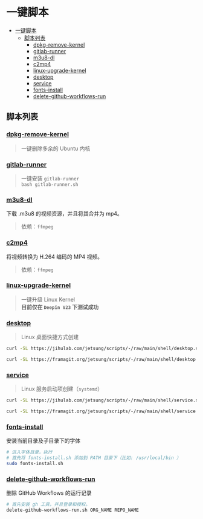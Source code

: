 # 一键脚本

- [一键脚本](#一键脚本)
  - [脚本列表](#脚本列表)
    - [dpkg-remove-kernel](#dpkg-remove-kernel)
    - [gitlab-runner](#gitlab-runner)
    - [m3u8-dl](#m3u8-dl)
    - [c2mp4](#c2mp4)
    - [linux-upgrade-kernel](#linux-upgrade-kernel)
    - [desktop](#desktop)
    - [service](#service)
    - [fonts-install](#fonts-install)
    - [delete-github-workflows-run](#delete-github-workflows-run)

## 脚本列表

### [dpkg-remove-kernel](dpkg-remove-kernel.sh)

> 一键删除多余的 Ubuntu 内核

### [gitlab-runner](gitlab-runner.sh)

> 一键安装 `gitlab-runner`  
> `bash gitlab-runner.sh`

### [m3u8-dl](m3u8-dl.sh)

下载 .m3u8 的视频资源，并且将其合并为 mp4。

> 依赖：`ffmpeg`

### [c2mp4](c2mp4.sh)

将视频转换为 H.264 编码的 MP4 视频。

> 依赖：`ffmpeg`

### [linux-upgrade-kernel](linux-upgrade-kernel.sh)

> 一键升级 Linux Kernel  
> **目前仅在 `Deepin V23` 下测试成功**

### [desktop](desktop.sh)

> Linux 桌面快捷方式创建

```bash
curl -SL https://jihulab.com/jetsung/scripts/-/raw/main/shell/desktop.sh | bash -s -- --name 'application' --exec ~/myapp --icon ~/myicon.png
```

```bash
curl -SL https://framagit.org/jetsung/scripts/-/raw/main/shell/desktop.sh | bash -s -- --name 'application' --exec ~/myapp --icon ~/myicon.png
```

### [service](service.sh)

> Linux 服务启动项创建（`systemd`）

```bash
curl -SL https://jihulab.com/jetsung/scripts/-/raw/main/shell/service.sh | bash -s -- --name 'myservice' --exec "/usr/local/bin/myservice" --desc "This is my service"
```

```bash
curl -SL https://framagit.org/jetsung/scripts/-/raw/main/shell/service.sh | bash -s -- --name 'myservice' --exec "/usr/local/bin/myservice" --desc "This is my service"
```

### [fonts-install](fonts-install.sh)

安装当前目录及子目录下的字体

```bash
# 进入字体目录，执行
# 首先将 fonts-install.sh 添加到 PATH 目录下（比如: /usr/local/bin ）
sudo fonts-install.sh
```

### [delete-github-workflows-run](delete-github-workflows-run.sh)

删除 GitHub Workflows 的运行记录

```bash
# 首先安装 gh 工具，并且登录和授权。
delete-github-workflows-run.sh ORG_NAME REPO_NAME
```
